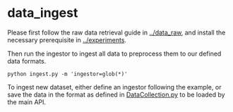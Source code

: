 # data_ingest

Please first follow the raw data retrieval guide in [../data_raw](../data_raw), and install the necessary prerequisite in [../experiments](../experiments).

Then run the ingestor to ingest all data to preprocess them to our defined data formats.

```
python ingest.py -m 'ingestor=glob(*)'
```

To ingest new dataset, either define an ingestor following the example, or save the data in the format as defined in [DataCollection.py](../mda/data/data_collection.py) to be loaded by the main API.
